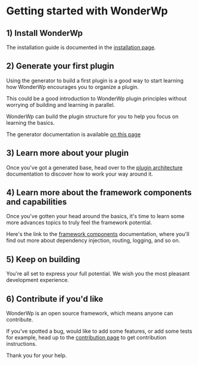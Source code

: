 # Getting started with WonderWp

## 1) Install WonderWp

The installation guide is documented in the [installation page](../01_Installation).

## 2) Generate your first plugin

Using the generator to build a first plugin is a good way to start learning how WonderWp encourages you to organize a plugin.

This could be a good introduction to WonderWp plugin principles without worrying of building and learning in parallel.

WonderWp can build the plugin structure for you to help you focus on learning the basics.

The generator documentation is available [on this page](../02_Creating_a_plugin/02_Generator.md)

## 3) Learn more about your plugin

Once you've got a generated base, head over to the [plugin architecture](../02_Creating_a_plugin/03_Plugin_architecture) documentation to discover how to work your way around it.

## 4) Learn more about the framework components and capabilities

Once you've gotten your head around the basics, it's time to learn some more advances topics to truly feel the framework potential.

Here's the link to the [framework components](../03_Framewok_components) documentation, where you'll find out more about dependency injection, routing, logging, and so on.

## 5) Keep on building

You're all set to express your full potential. We wish you the most pleasant development experience.

## 6) Contribute if you'd like

WonderWp is an open source framework, which means anyone can contribute.

If you've spotted a bug, would like to add some features, or add some tests for example, head up to the [contribution page](../04_Contribution/02_Contributing.md) to get contribution instructions.

Thank you for your help.
